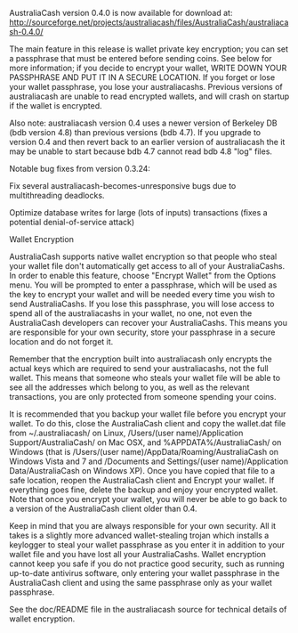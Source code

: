 AustraliaCash version 0.4.0 is now available for download at:
http://sourceforge.net/projects/australiacash/files/AustraliaCash/australiacash-0.4.0/

The main feature in this release is wallet private key encryption;
you can set a passphrase that must be entered before sending coins.
See below for more information; if you decide to encrypt your wallet,
WRITE DOWN YOUR PASSPHRASE AND PUT IT IN A SECURE LOCATION. If you
forget or lose your wallet passphrase, you lose your australiacashs.
Previous versions of australiacash are unable to read encrypted wallets,
and will crash on startup if the wallet is encrypted.

Also note: australiacash version 0.4 uses a newer version of Berkeley DB
(bdb version 4.8) than previous versions (bdb 4.7). If you upgrade
to version 0.4 and then revert back to an earlier version of australiacash
the it may be unable to start because bdb 4.7 cannot read bdb 4.8
"log" files.


Notable bug fixes from version 0.3.24:

Fix several australiacash-becomes-unresponsive bugs due to multithreading
deadlocks.

Optimize database writes for large (lots of inputs) transactions
(fixes a potential denial-of-service attack)


Wallet Encryption

AustraliaCash supports native wallet encryption so that people who steal your
wallet file don't automatically get access to all of your AustraliaCashs.
In order to enable this feature, choose "Encrypt Wallet" from the
Options menu.  You will be prompted to enter a passphrase, which
will be used as the key to encrypt your wallet and will be needed
every time you wish to send AustraliaCashs.  If you lose this passphrase,
you will lose access to spend all of the australiacashs in your wallet,
no one, not even the AustraliaCash developers can recover your AustraliaCashs.
This means you are responsible for your own security, store your
passphrase in a secure location and do not forget it.

Remember that the encryption built into australiacash only encrypts the
actual keys which are required to send your australiacashs, not the full
wallet.  This means that someone who steals your wallet file will
be able to see all the addresses which belong to you, as well as the
relevant transactions, you are only protected from someone spending
your coins.

It is recommended that you backup your wallet file before you
encrypt your wallet.  To do this, close the AustraliaCash client and
copy the wallet.dat file from ~/.australiacash/ on Linux, /Users/(user
name)/Application Support/AustraliaCash/ on Mac OSX, and %APPDATA%/AustraliaCash/
on Windows (that is /Users/(user name)/AppData/Roaming/AustraliaCash on
Windows Vista and 7 and /Documents and Settings/(user name)/Application
Data/AustraliaCash on Windows XP).  Once you have copied that file to a
safe location, reopen the AustraliaCash client and Encrypt your wallet.
If everything goes fine, delete the backup and enjoy your encrypted
wallet.  Note that once you encrypt your wallet, you will never be
able to go back to a version of the AustraliaCash client older than 0.4.

Keep in mind that you are always responsible for your own security.
All it takes is a slightly more advanced wallet-stealing trojan which
installs a keylogger to steal your wallet passphrase as you enter it
in addition to your wallet file and you have lost all your AustraliaCashs.
Wallet encryption cannot keep you safe if you do not practice
good security, such as running up-to-date antivirus software, only
entering your wallet passphrase in the AustraliaCash client and using the
same passphrase only as your wallet passphrase.

See the doc/README file in the australiacash source for technical details
of wallet encryption.
